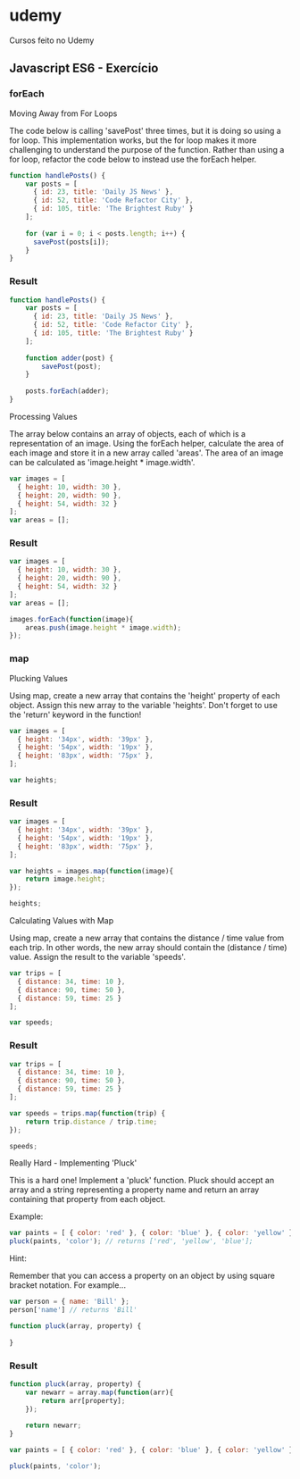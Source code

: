 # udemy
Cursos feito no Udemy

## Javascript ES6 - Exercício

### forEach

Moving Away from For Loops

The code below is calling 'savePost' three times, but it is doing so using a for loop.  This implementation works, but the for loop makes it more challenging to understand the purpose of the function.  Rather than using a for loop, refactor the code below to instead use the forEach helper.

```js
function handlePosts() {
    var posts = [
      { id: 23, title: 'Daily JS News' },
      { id: 52, title: 'Code Refactor City' },
      { id: 105, title: 'The Brightest Ruby' }
    ];
    
    for (var i = 0; i < posts.length; i++) {
      savePost(posts[i]);
    }
}
```

### Result

```js
function handlePosts() {
    var posts = [
      { id: 23, title: 'Daily JS News' },
      { id: 52, title: 'Code Refactor City' },
      { id: 105, title: 'The Brightest Ruby' }
    ];
    
    function adder(post) {
        savePost(post);
    }
    
    posts.forEach(adder);
}
```

Processing Values

The array below contains an array of objects, each of which is a representation of an image.  Using the forEach helper, calculate the area of each image and store it in a new array called 'areas'.  The area of an image can be calculated as 'image.height * image.width'.

```js
var images = [
  { height: 10, width: 30 },
  { height: 20, width: 90 },
  { height: 54, width: 32 }
];
var areas = [];
```

### Result

```js
var images = [
  { height: 10, width: 30 },
  { height: 20, width: 90 },
  { height: 54, width: 32 }
];
var areas = [];

images.forEach(function(image){
    areas.push(image.height * image.width); 
});
```

### map

Plucking Values

Using map, create a new array that contains the 'height' property of each object.  Assign this new array to the variable 'heights'.  Don't forget to use the 'return' keyword in the function!

```js
var images = [
  { height: '34px', width: '39px' },
  { height: '54px', width: '19px' },
  { height: '83px', width: '75px' },
];

var heights;
```

### Result

```js
var images = [
  { height: '34px', width: '39px' },
  { height: '54px', width: '19px' },
  { height: '83px', width: '75px' },
];

var heights = images.map(function(image){
    return image.height;
});

heights;
```

Calculating Values with Map

Using map, create a new array that contains the distance / time value from each trip.  In other words, the new array should contain the (distance / time) value.  Assign the result to the variable 'speeds'.

```js
var trips = [
  { distance: 34, time: 10 },
  { distance: 90, time: 50 },
  { distance: 59, time: 25 }
];

var speeds;
```

### Result

```js
var trips = [
  { distance: 34, time: 10 },
  { distance: 90, time: 50 },
  { distance: 59, time: 25 }
];

var speeds = trips.map(function(trip) {
    return trip.distance / trip.time;
});

speeds;
```

Really Hard - Implementing 'Pluck'

This is a hard one!
Implement a 'pluck' function.  Pluck should accept an array and a string representing a property name and return an  array containing that property from each object. 

Example: 

```js
var paints = [ { color: 'red' }, { color: 'blue' }, { color: 'yellow' }];
pluck(paints, 'color'); // returns ['red', 'yellow', 'blue'];
```

Hint:

Remember that you can access a property on an object by using square bracket notation. For example...

```js
var person = { name: 'Bill' };
person['name'] // returns 'Bill'
```

```js
function pluck(array, property) {
    
}
```

### Result

```js
function pluck(array, property) {
    var newarr = array.map(function(arr){
        return arr[property];
    });
    
    return newarr;
}

var paints = [ { color: 'red' }, { color: 'blue' }, { color: 'yellow' }];

pluck(paints, 'color');
````